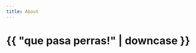 ```yaml
---
title: About
---
```

<!DOCTYPE html>
<html>
  <head>
    <meta charset="utf-8">
    <title>{{ page.title }}</title>
  </head>
  <body>
    <h1>{{ "que pasa perras!" | downcase }}</h1>
  </body>
</html>
